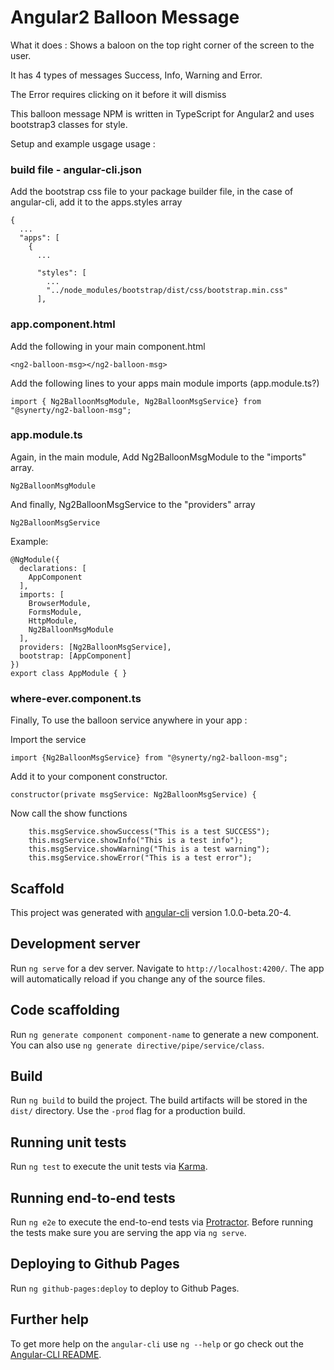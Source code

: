 # Angular2 Balloon Message

What it does : Shows a baloon on the top right corner
of the screen to the user.

It has 4 types of messages Success, Info, Warning and Error.

The Error requires clicking on it before it will dismiss

This balloon message NPM is written in TypeScript for Angular2 and uses bootstrap3 classes for style.

Setup and example usgage usage :

### build file - angular-cli.json
Add the bootstrap css file to your package builder file, in the case of angular-cli, add it to the apps.styles array

    {
      ...
      "apps": [
        {
          ...
    
          "styles": [
            ...
            "../node_modules/bootstrap/dist/css/bootstrap.min.css"
          ],

### app.component.html

Add the following in your main component.html

    <ng2-balloon-msg></ng2-balloon-msg>

Add the following lines to your apps main module imports (app.module.ts?)

    import { Ng2BalloonMsgModule, Ng2BalloonMsgService} from "@synerty/ng2-balloon-msg";

### app.module.ts
Again, in the main module, Add Ng2BalloonMsgModule to the "imports" array.

    Ng2BalloonMsgModule

And finally, Ng2BalloonMsgService to the "providers" array

    Ng2BalloonMsgService


Example:

    @NgModule({
      declarations: [
        AppComponent
      ],
      imports: [
        BrowserModule,
        FormsModule,
        HttpModule,
        Ng2BalloonMsgModule
      ],
      providers: [Ng2BalloonMsgService],
      bootstrap: [AppComponent]
    })
    export class AppModule { }

### where-ever.component.ts
Finally, To use the balloon service anywhere in your app :

Import the service

    import {Ng2BalloonMsgService} from "@synerty/ng2-balloon-msg";

Add it to your component constructor.

    constructor(private msgService: Ng2BalloonMsgService) {

Now call the show functions

        this.msgService.showSuccess("This is a test SUCCESS");
        this.msgService.showInfo("This is a test info");
        this.msgService.showWarning("This is a test warning");
        this.msgService.showError("This is a test error");


## Scaffold

This project was generated with [angular-cli](https://github.com/angular/angular-cli) version 1.0.0-beta.20-4.

## Development server
Run `ng serve` for a dev server. Navigate to `http://localhost:4200/`. The app will automatically reload if you change any of the source files.

## Code scaffolding

Run `ng generate component component-name` to generate a new component. You can also use `ng generate directive/pipe/service/class`.

## Build

Run `ng build` to build the project. The build artifacts will be stored in the `dist/` directory. Use the `-prod` flag for a production build.

## Running unit tests

Run `ng test` to execute the unit tests via [Karma](https://karma-runner.github.io).

## Running end-to-end tests

Run `ng e2e` to execute the end-to-end tests via [Protractor](http://www.protractortest.org/).
Before running the tests make sure you are serving the app via `ng serve`.

## Deploying to Github Pages

Run `ng github-pages:deploy` to deploy to Github Pages.

## Further help

To get more help on the `angular-cli` use `ng --help` or go check out the [Angular-CLI README](https://github.com/angular/angular-cli/blob/master/README.md).
